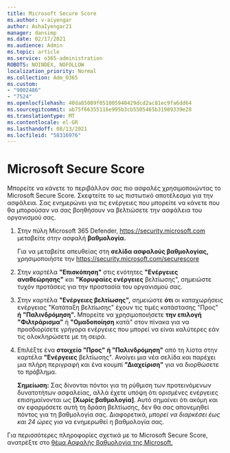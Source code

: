 ```yaml
---
title: Microsoft Secure Score
ms.author: v-aiyengar
author: AshaIyengar21
manager: dansimp
ms.date: 02/17/2021
ms.audience: Admin
ms.topic: article
ms.service: o365-administration
ROBOTS: NOINDEX, NOFOLLOW
localization_priority: Normal
ms.collection: Adm_O365
ms.custom:
- "9002486"
- "7524"
ms.openlocfilehash: 40da85009f051005940429dcd2ac81ec9fa6dd64
ms.sourcegitcommit: ab75f66355116e995b3cb5505465b31989339e28
ms.translationtype: MT
ms.contentlocale: el-GR
ms.lasthandoff: 08/13/2021
ms.locfileid: "58316976"
---
```

# <a name="microsoft-secure-score"></a>Microsoft Secure Score

Μπορείτε να κάνετε το περιβάλλον σας πιο ασφαλές χρησιμοποιώντας το Microsoft Secure Score. Σκεφτείτε το ως πιστωτικό αποτέλεσμα για την ασφάλεια. Σας ενημερώνει για τις ενέργειες που μπορείτε να κάνετε που θα μπορούσαν να σας βοηθήσουν να βελτιώσετε την ασφάλεια του οργανισμού σας.

1. Στην πύλη Microsoft 365 Defender, <https://security.microsoft.com> μεταβείτε στην ασφαλή **βαθμολογία.**

   Για να μεταβείτε απευθείας στη **σελίδα ασφαλούς βαθμολογίας,** χρησιμοποιήστε την <https://security.microsoft.com/securescore>

2. Στην καρτέλα **"Επισκόπηση"** στις ενότητες **"Ενέργειες αναθεώρησης"** και **"Κορυφαίες ενέργειες** βελτίωσης", σημειώστε τυχόν προτάσεις για την προστασία του οργανισμού σας.

3. Στην καρτέλα **"Ενέργειες βελτίωσης",** σημειώστε **ότι** οι  καταχωρήσεις ενέργειας "Κατάταξη βελτίωσης" έχουν τις τιμές κατάστασης "Προς" **ή** **"Παλινδρόμηση".**  Μπορείτε να χρησιμοποιήσετε **την επιλογή "Φιλτράρισμα"** ή **"Ομαδοποίηση** κατά" στον πίνακα για να προσδιορίσετε γρήγορα ενέργειες που μπορεί να είναι καλύτερες εάν τις ολοκληρώσετε με τη σειρά.

4. Επιλέξτε ένα **στοιχείο "Προς"** **ή "Παλινδρόμηση"** από τη λίστα στην καρτέλα **"Ενέργειες** βελτίωσης". Ανοίγει μια νέα σελίδα και παρέχει μια πλήρη περιγραφή και ένα κουμπί **"Διαχείριση"** για να διορθώσετε το πρόβλημα.

    **Σημείωση:** Σας δίνονται πόντοι για τη ρύθμιση των προτεινόμενων δυνατοτήτων ασφαλείας, αλλά έχετε υπόψη ότι ορισμένες ενέργειες επισημαίνονται ως **[Χωρίς βαθμολογία]**. Αυτό σημαίνει ότι ακόμη και αν εφαρμόσετε αυτή τη δράση βελτίωσης, δεν θα σας απονεμηθεί πόντος για τη βαθμολογία σας. Διαφορετικά, *μπορεί να διαρκέσει έως και 24 ώρες για* να ενημερωθεί η βαθμολογία σας.

Για περισσότερες πληροφορίες σχετικά με το Microsoft Secure Score, ανατρέξτε στο [θέμα Ασφαλής βαθμολογία της Microsoft.](https://docs.microsoft.com/microsoft-365/security/defender/microsoft-secure-score)
